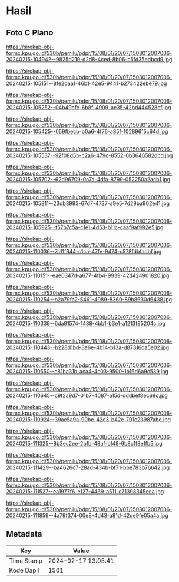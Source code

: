 # Hasil

## Foto C Plano

https://sirekap-obj-formc.kpu.go.id/530b/pemilu/pdpr/15/08/01/20/07/1508012007006-20240215-104942--9825d219-d2d8-4ced-8b06-c5fd35edbcd9.jpg

https://sirekap-obj-formc.kpu.go.id/530b/pemilu/pdpr/15/08/01/20/07/1508012007006-20240215-105151--8fe2baa1-46b1-42e5-9441-b273422ebe79.jpg

https://sirekap-obj-formc.kpu.go.id/530b/pemilu/pdpr/15/08/01/20/07/1508012007006-20240215-105252--04b49efe-6b8f-4909-ae35-42bd444528cf.jpg

https://sirekap-obj-formc.kpu.go.id/530b/pemilu/pdpr/15/08/01/20/07/1508012007006-20240215-105425--059fbecb-b0a6-4f76-a85f-102896f5c64d.jpg

https://sirekap-obj-formc.kpu.go.id/530b/pemilu/pdpr/15/08/01/20/07/1508012007006-20240215-105537--92f08d5b-c2a6-479c-8552-0b3646582dcd.jpg

https://sirekap-obj-formc.kpu.go.id/530b/pemilu/pdpr/15/08/01/20/07/1508012007006-20240215-105702--62d96709-0a7a-4dfa-8799-052250a2acb1.jpg

https://sirekap-obj-formc.kpu.go.id/530b/pemilu/pdpr/15/08/01/20/07/1508012007006-20240215-105811--23db3993-67d7-4737-a9e5-7d29ba902e41.jpg

https://sirekap-obj-formc.kpu.go.id/530b/pemilu/pdpr/15/08/01/20/07/1508012007006-20240215-105925--f57b7c5a-c1e1-4d53-b11c-caaf9af992e5.jpg

https://sirekap-obj-formc.kpu.go.id/530b/pemilu/pdpr/15/08/01/20/07/1508012007006-20240215-110036--7c11f644-c1ca-47fe-9474-c578fdbfadbf.jpg

https://sirekap-obj-formc.kpu.go.id/530b/pemilu/pdpr/15/08/01/20/07/1508012007006-20240215-110151--eae0347d-a677-4fb4-9939-42d424901820.jpg

https://sirekap-obj-formc.kpu.go.id/530b/pemilu/pdpr/15/08/01/20/07/1508012007006-20240215-110254--b2a79fa2-5461-4989-8360-89b8630d6438.jpg

https://sirekap-obj-formc.kpu.go.id/530b/pemilu/pdpr/15/08/01/20/07/1508012007006-20240215-110339--6da91574-1438-4bb1-b3e1-a1213f85204c.jpg

https://sirekap-obj-formc.kpu.go.id/530b/pemilu/pdpr/15/08/01/20/07/1508012007006-20240215-110443--b228d1bd-3e6e-4b14-b13a-d87316da5e02.jpg

https://sirekap-obj-formc.kpu.go.id/530b/pemilu/pdpr/15/08/01/20/07/1508012007006-20240215-110550--c81ba31b-aca4-4c03-9500-1b16d6a9c539.jpg

https://sirekap-obj-formc.kpu.go.id/530b/pemilu/pdpr/15/08/01/20/07/1508012007006-20240215-110645--c9f2a9d7-01b7-4087-a15d-dddbef8ec68c.jpg

https://sirekap-obj-formc.kpu.go.id/530b/pemilu/pdpr/15/08/01/20/07/1508012007006-20240215-110924--39ae5a9a-90be-42c3-b42e-701c23987abe.jpg

https://sirekap-obj-formc.kpu.go.id/530b/pemilu/pdpr/15/08/01/20/07/1508012007006-20240215-111325--8b3ec2ee-2bfb-48af-bf48-9b8c1f8effb5.jpg

https://sirekap-obj-formc.kpu.go.id/530b/pemilu/pdpr/15/08/01/20/07/1508012007006-20240215-111429--ba4626c7-28ad-434b-bf71-bbe783b76642.jpg

https://sirekap-obj-formc.kpu.go.id/530b/pemilu/pdpr/15/08/01/20/07/1508012007006-20240215-111527--ea1977f6-e127-4469-a511-c71398345eea.jpg

https://sirekap-obj-formc.kpu.go.id/530b/pemilu/pdpr/15/08/01/20/07/1508012007006-20240215-111859--4a79f374-00e8-4d43-a81d-42de9fe05a4a.jpg


## Metadata

| Key        | Value               |
| ---------- | ------------------- |
| Time Stamp | 2024-02-17 13:05:41 |
| Kode Dapil | 1501                |




